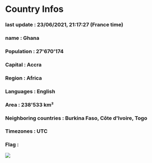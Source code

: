 # Country  Infos
### last update : 23/06/2021, 21:17:27 (France time)

### name : Ghana
### Population : 27'670'174
### Capital : Accra
### Region : Africa
### Languages : English
### Area : 238'533 km²
### Neighboring countries : Burkina Faso, Côte d'Ivoire, Togo
### Timezones : UTC

### Flag :
![](https://restcountries.eu/data/gha.svg)